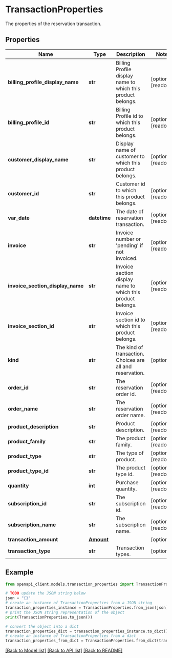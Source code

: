 # TransactionProperties

The properties of the reservation transaction.

## Properties

Name | Type | Description | Notes
------------ | ------------- | ------------- | -------------
**billing_profile_display_name** | **str** | Billing Profile display name to which this product belongs. | [optional] [readonly] 
**billing_profile_id** | **str** | Billing Profile id to which this product belongs. | [optional] [readonly] 
**customer_display_name** | **str** | Display name of customer to which this product belongs. | [optional] [readonly] 
**customer_id** | **str** | Customer id to which this product belongs. | [optional] [readonly] 
**var_date** | **datetime** | The date of reservation transaction. | [optional] [readonly] 
**invoice** | **str** | Invoice number or &#39;pending&#39; if not invoiced. | [optional] [readonly] 
**invoice_section_display_name** | **str** | Invoice section display name to which this product belongs. | [optional] [readonly] 
**invoice_section_id** | **str** | Invoice section id to which this product belongs. | [optional] [readonly] 
**kind** | **str** | The kind of transaction. Choices are all and reservation. | [optional] 
**order_id** | **str** | The reservation order id. | [optional] [readonly] 
**order_name** | **str** | The reservation order name. | [optional] [readonly] 
**product_description** | **str** | Product description. | [optional] [readonly] 
**product_family** | **str** | The product family. | [optional] [readonly] 
**product_type** | **str** | The type of product. | [optional] [readonly] 
**product_type_id** | **str** | The product type id. | [optional] [readonly] 
**quantity** | **int** | Purchase quantity. | [optional] [readonly] 
**subscription_id** | **str** | The subscription id. | [optional] [readonly] 
**subscription_name** | **str** | The subscription name. | [optional] [readonly] 
**transaction_amount** | [**Amount**](Amount.md) |  | [optional] 
**transaction_type** | **str** | Transaction types. | [optional] 

## Example

```python
from openapi_client.models.transaction_properties import TransactionProperties

# TODO update the JSON string below
json = "{}"
# create an instance of TransactionProperties from a JSON string
transaction_properties_instance = TransactionProperties.from_json(json)
# print the JSON string representation of the object
print(TransactionProperties.to_json())

# convert the object into a dict
transaction_properties_dict = transaction_properties_instance.to_dict()
# create an instance of TransactionProperties from a dict
transaction_properties_from_dict = TransactionProperties.from_dict(transaction_properties_dict)
```
[[Back to Model list]](../README.md#documentation-for-models) [[Back to API list]](../README.md#documentation-for-api-endpoints) [[Back to README]](../README.md)


